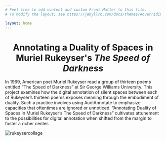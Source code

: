 ```yaml
---
# Feel free to add content and custom Front Matter to this file.
# To modify the layout, see https://jekyllrb.com/docs/themes/#overriding-theme-defaults

layout: home
---
```

<h1 align=center> Annotating a Duality of Spaces in Muriel Rukeyser's <em> The Speed of Darkness</em> </h1>


In 1969, American poet Muriel Rukeyser read a group of thirteen poems entitled “The Speed of Darkness” at Sir George Williams University. This project examines how the digital annotation of silent spaces between each of Rukeyser’s thirteen poems exposes meaning through the embodiment of duality. Such a practice involves using AudiAnnotate to emphasize capacities that oftentimes are ignored or unnoticed. “Annotating Duality of Spaces in Muriel Rukeyser’s The Speed of Darkness” cultivates attunement to the possibilities for digital annotation when shifted from the margin to foster a richer center.    

  
![rukeysercollage](https://user-images.githubusercontent.com/112954339/215891421-cf14cb1a-2cd2-4dbe-9393-24dce9abf6fa.png)


